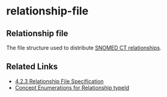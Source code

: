 # relationship-file

## Relationship file

The file structure used to distribute [SNOMED CT relationships](https://confluence.ihtsdotools.org/display/DOCGLOSS/SNOMED+CT+relationship).

## Related Links

* [4.2.3 Relationship File Specification](4.2.3-Relationship-File-Specification_28739341.html)
* [Concept Enumerations for Relationship typeId](pages/createpage.action)
